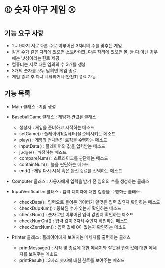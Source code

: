 :baseball: 숫자 야구 게임 :baseball:
===================================

## 기능 요구 사항

* 1 ~ 9까지 서로 다른 수로 이루어진 3자리의 수를 맞추는 게임
* 같은 수가 같은 자리에 있으면 스트라이크, 다른 자리에 있으면 볼, 둘 다 아닌 경우에는 낫싱이라는 힌트 제공
* 컴퓨터는 서로 다른 임의의 수 3개를 생성
* 3개의 숫자를 모두 맞히면 게임 종료
* 게임 종료 후 다시 시작하거나 완전히 종료 가능


## 기능 목록

* Main 클래스 : 게임 생성

* BaseballGame 클래스 : 게임과 관련된 클래스
  * 생성자 : 게임을 준비하고 시작하는 메소드
  * setGame() : 플레이어1(컴퓨터)을 준비시키는 메소드
  * play() : 게임의 전체적인 로직을 수행하는 메소드
  * inputData() : 플레이어의 값을 입력받는 메소드
  * judge() : 채점하는 메소드
  * compareNum() : 스트라이크를 판단하는 메소드
  * containNum() : 볼을 판단하는 메소드
  * end() : 게임 다시 시작 혹은 완전 종료를 선택하는 메소드

* Computer 클래스 : 사용자에게 입력을 받기 전 임의의 수를 생성하는 클래스

* InputVerification 클래스 : 입력 데이터에 대한 검증을 수행하는 클래스
  * checkData() : 입력으로 들어온 데이터가 알맞은 입력 값인지 확인하는 메소드
  * checkDupNum() : 중복된 수가 있는지 확인하는 메소드
  * checkNum() : 숫자로만 이루어진 입력 값인지 확인하는 메소드
  * checkNumCnt() : 입력 값이 3자리 수인지 확인하는 메소드
  * checkZeroNum() : 입력 값에 0이 없는지 확인하는 메소드

* Printer 클래스 : 플레이어에게 보여지는 메세지를 출력하는 클래스
  * printMessage() : 시작 및 종료에 대한 메세지와 잘못된 입력 값에 대한 메세지를 보여주는 메소드
  * printResult() : 3자리 숫자에 대한 힌트를 보여주는 메소드
